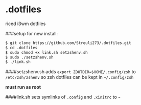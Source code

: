# .dotfiles
riced i3wm dotfiles

###setup for new install:
```bash
$ git clone https://github.com/Streuli273/.dotfiles.git
$ cd .dotfiles
$ sudo chmod +x link.sh setzshenv.sh
$ sudo ./setzshenv.sh
$ ./link.sh
```

####setzshenv.sh
adds `export ZDOTDIR=$HOME/.config/zsh` to `/etc/zsh/zshenv` so zsh dotfiles can be kept in `~/.config/zsh`

**must run as root**

####link.sh
sets symlinks of `.config` and `.xinitrc` to `~`
